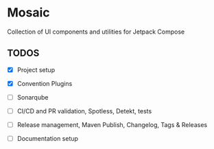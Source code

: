# Mosaic
Collection of UI components and utilities for Jetpack Compose

## TODOS
- [x] Project setup
- [x] Convention Plugins
- [ ] Sonarqube
- [ ] CI/CD and PR validation, Spotless, Detekt, tests
- [ ] Release management, Maven Publish, Changelog, Tags & Releases
- [ ] Documentation setup

